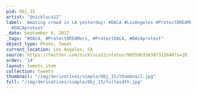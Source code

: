 ```yaml
---
pid: Obj_15
artist: "@nickluca12"
label: 'Amazing crowd in LA yesterday! #DACA #LosAngeles #ProtectDREAMers #ProtectDACA
  #DACAprotest'
_date: September 6, 2017
_tags: "#DACA, #ProtectDREAMers, #ProtectDACA, #DACAprotest"
object_type: Photo, Tweet
current_location: Los Angeles, CA
source: https://twitter.com/nickluca12/status/905596356307312640?s=20
order: '14'
layout: tweets_item
collection: tweets
thumbnail: "/img/derivatives/simple/Obj_15/thumbnail.jpg"
full: "/img/derivatives/simple/Obj_15/fullwidth.jpg"
---
```

